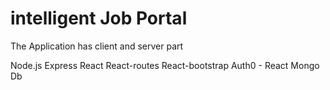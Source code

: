 # intelligent Job Portal

The Application has client and server part

Node.js
Express
React
React-routes
React-bootstrap
Auth0 - React
Mongo Db
